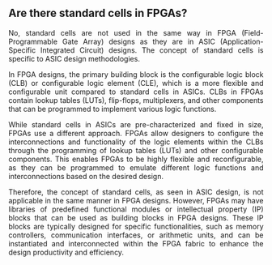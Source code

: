 ## Are there standard cells in FPGAs?
<p align="justify">No, standard cells are not used in the same way in FPGA (Field-Programmable Gate Array) designs as they are in ASIC (Application-Specific Integrated Circuit) designs. The concept of standard cells is specific to ASIC design methodologies.</p>

<p align="justify">In FPGA designs, the primary building block is the configurable logic block (CLB) or configurable logic element (CLE), which is a more flexible and configurable unit compared to standard cells in ASICs. CLBs in FPGAs contain lookup tables (LUTs), flip-flops, multiplexers, and other components that can be programmed to implement various logic functions.</p>

<p align="justify">While standard cells in ASICs are pre-characterized and fixed in size, FPGAs use a different approach. FPGAs allow designers to configure the interconnections and functionality of the logic elements within the CLBs through the programming of lookup tables (LUTs) and other configurable components. This enables FPGAs to be highly flexible and reconfigurable, as they can be programmed to emulate different logic functions and interconnections based on the desired design.</p>

<p align="justify">Therefore, the concept of standard cells, as seen in ASIC design, is not applicable in the same manner in FPGA designs. However, FPGAs may have libraries of predefined functional modules or intellectual property (IP) blocks that can be used as building blocks in FPGA designs. These IP blocks are typically designed for specific functionalities, such as memory controllers, communication interfaces, or arithmetic units, and can be instantiated and interconnected within the FPGA fabric to enhance the design productivity and efficiency.</p>
